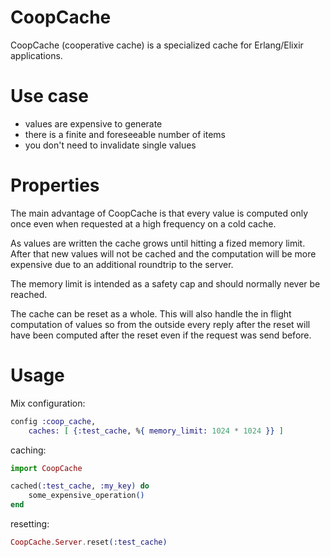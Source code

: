 CoopCache
=========

CoopCache (cooperative cache) is a specialized cache for Erlang/Elixir applications.

# Use case

* values are expensive to generate
* there is a finite and foreseeable number of items
* you don't need to invalidate single values

# Properties

The main advantage of CoopCache is that every value is computed only once even when requested at a high frequency on a cold cache.

As values are written the cache grows until hitting a fized memory limit. After that new values will not be cached and the computation will be more expensive due to an additional roundtrip to the server. 
 
The memory limit is intended as a safety cap and should normally never be reached.

The cache can be reset as a whole. This will also handle the in flight computation of values so from the outside every reply after the reset will have been computed after the reset even if the request was send before.

# Usage

Mix configuration:

```elixir
config :coop_cache,
	caches: [ {:test_cache, %{ memory_limit: 1024 * 1024 }} ]
```

caching:

```elixir
import CoopCache

cached(:test_cache, :my_key) do
	some_expensive_operation()
end
```

resetting:

```elixir
CoopCache.Server.reset(:test_cache)
```
 
